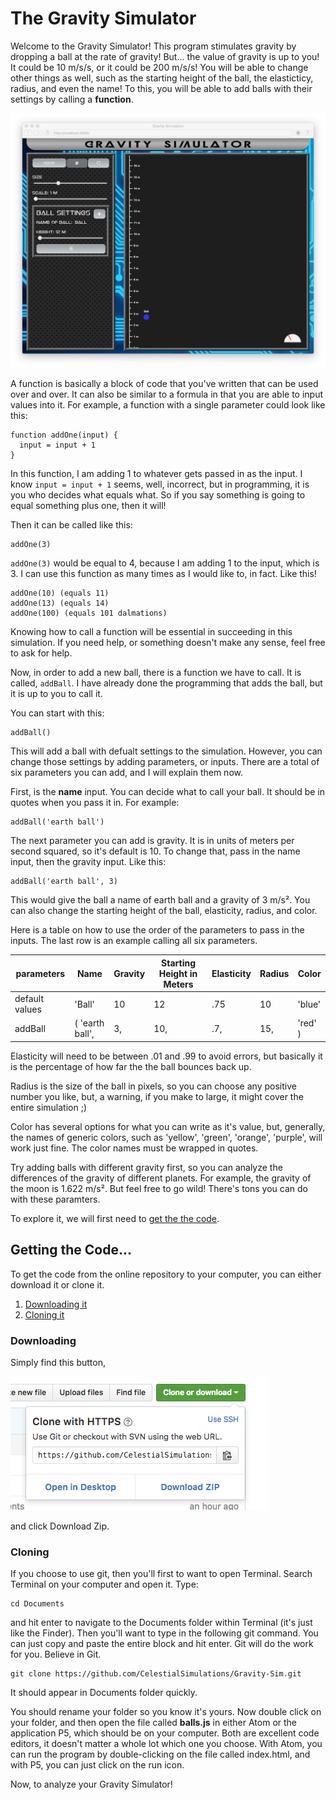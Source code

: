 # The Gravity Simulator

Welcome to the Gravity Simulator! This program stimulates gravity by dropping a ball at
the rate of gravity! But... the value of gravity is up to you! It could be 10 m/s/s, or
it could be 200 m/s/s! You will be able to change other things as well, such as the
starting height of the ball, the elasticticy, radius, and even the name! To this, you
will be able to add balls with their settings by calling a **function**.

![preview](preview.png "Gravity Simulator")

A function is basically a block of code that you've written that can be used over and
over. It can also be similar to a formula in that you are able to input values into it.
For example, a function with a single parameter could look like this:

```
function addOne(input) {
  input = input + 1
}
```

In this function, I am adding 1 to whatever gets passed in as the input. I know
`input = input + 1` seems, well, incorrect, but in programming, it is you who decides
what equals what. So if you say something is going to equal something plus one, then it
will!

Then it can be called like this:

```
addOne(3)
```

`addOne(3)` would be equal to 4, because I am adding 1 to the input, which is 3. I can
use this function as many times as I would like to, in fact. Like this!

```
addOne(10) (equals 11)
addOne(13) (equals 14)
addOne(100) (equals 101 dalmations)
```

Knowing how to call a function will be essential in succeeding in this simulation. If you
need help, or something doesn't make any sense, feel free to ask for help.

Now, in order to add a new ball, there is a function we have to call. It is called, `addBall`. I have already done the programming that adds the ball, but it is up to you
to call it.

You can start with this:

```
addBall()
```

This will add a ball with defualt settings to the simulation. However, you can change those
settings by adding parameters, or inputs. There are a total of six parameters you can add, and I will explain them now.

First, is the **name** input. You can decide what to call your ball. It should be in quotes when you pass it in. For example:

```
addBall('earth ball')
```

The next parameter you can add is gravity. It is in units of meters per second squared, so it's default is 10. To change that, pass in the name input, then the gravity input. Like this:

```
addBall('earth ball', 3)
```

This would give the ball a name of earth ball and a gravity of 3 m/s². You can also change the starting height of the ball, elasticity, radius, and color.

Here is a table on how to use the order of the parameters to pass in the inputs. The last row is an example calling all six parameters.

| parameters | Name | Gravity | Starting Height in Meters | Elasticity | Radius | Color |
| ---------- | ---- | ------- | ------------------------- | ---------- | ------ | ----- |
| default values | 'Ball' | 10 | 12 | .75 | 10 | 'blue' |
| addBall | ( 'earth ball', | 3, | 10, | .7, | 15, | 'red' ) |

Elasticity will need to be between .01 and .99 to avoid errors, but basically it is the percentage of how far the the ball bounces back up.

Radius is the size of the ball in pixels, so you can choose any positive number you like, but, a warning, if you make to large, it might cover the entire simulation ;)

Color has several options for what you can write as it's value, but, generally, the names of generic colors, such as 'yellow', 'green', 'orange', 'purple', will work just fine. The color names must be wrapped in quotes.

Try adding balls with different gravity first, so you can analyze the differences of the gravity of different planets. For example, the gravity of the moon is 1.622 m/s². But feel free to go wild! There's tons you can do with these paramters.

To explore it, we will first need to [get the the code](#getting-the-code).

## Getting the Code...
To get the code from the online repository to your computer, you can either download it or clone it.

1. [Downloading it](#downloading)
2. [Cloning it](#cloning)

### Downloading

Simply find this button,

![alt download](downloadbtn.png "download")

and click Download Zip.

### Cloning

If you choose to use git, then you'll first to want to open Terminal. Search Terminal on your computer
and open it. Type:

```
cd Documents
```
and hit enter to navigate to the Documents folder within Terminal (it's just like the Finder). Then you'll want to
type in the following git command. You can just copy and paste the entire block and hit enter. Git will
do the work for you. Believe in Git.

```
git clone https://github.com/CelestialSimulations/Gravity-Sim.git
```
It should appear in Documents folder quickly.

You should rename your folder so you know it's yours. Now double click on your folder, and then open the file called **balls.js** in either Atom or the application P5, which should be on your computer. Both are excellent code editors, it doesn't matter a whole lot which one you choose. With Atom, you can run the program by double-clicking on the file called index.html, and with P5, you can just click on the run icon. 

Now, to analyze your Gravity Simulator!